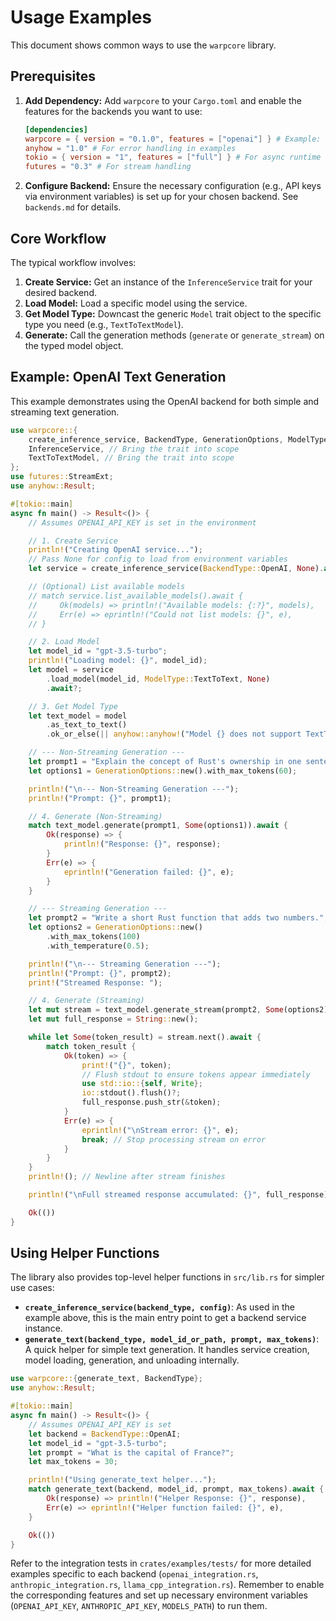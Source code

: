 # Usage Examples

This document shows common ways to use the `warpcore` library.

## Prerequisites

1.  **Add Dependency:** Add `warpcore` to your `Cargo.toml` and enable the features for the backends you want to use:

    ```toml
    [dependencies]
    warpcore = { version = "0.1.0", features = ["openai"] } # Example: Enable OpenAI
    anyhow = "1.0" # For error handling in examples
    tokio = { version = "1", features = ["full"] } # For async runtime
    futures = "0.3" # For stream handling
    ```

2.  **Configure Backend:** Ensure the necessary configuration (e.g., API keys via environment variables) is set up for your chosen backend. See `backends.md` for details.

## Core Workflow

The typical workflow involves:

1.  **Create Service:** Get an instance of the `InferenceService` trait for your desired backend.
2.  **Load Model:** Load a specific model using the service.
3.  **Get Model Type:** Downcast the generic `Model` trait object to the specific type you need (e.g., `TextToTextModel`).
4.  **Generate:** Call the generation methods (`generate` or `generate_stream`) on the typed model object.

## Example: OpenAI Text Generation

This example demonstrates using the OpenAI backend for both simple and streaming text generation.

```rust
use warpcore::{
    create_inference_service, BackendType, GenerationOptions, ModelType,
    InferenceService, // Bring the trait into scope
    TextToTextModel, // Bring the trait into scope
};
use futures::StreamExt;
use anyhow::Result;

#[tokio::main]
async fn main() -> Result<()> {
    // Assumes OPENAI_API_KEY is set in the environment

    // 1. Create Service
    println!("Creating OpenAI service...");
    // Pass None for config to load from environment variables
    let service = create_inference_service(BackendType::OpenAI, None).await?;

    // (Optional) List available models
    // match service.list_available_models().await {
    //     Ok(models) => println!("Available models: {:?}", models),
    //     Err(e) => eprintln!("Could not list models: {}", e),
    // }

    // 2. Load Model
    let model_id = "gpt-3.5-turbo";
    println!("Loading model: {}", model_id);
    let model = service
        .load_model(model_id, ModelType::TextToText, None)
        .await?;

    // 3. Get Model Type
    let text_model = model
        .as_text_to_text()
        .ok_or_else(|| anyhow::anyhow!("Model {} does not support TextToText", model_id))?;

    // --- Non-Streaming Generation ---
    let prompt1 = "Explain the concept of Rust's ownership in one sentence.";
    let options1 = GenerationOptions::new().with_max_tokens(60);

    println!("\n--- Non-Streaming Generation ---");
    println!("Prompt: {}", prompt1);

    // 4. Generate (Non-Streaming)
    match text_model.generate(prompt1, Some(options1)).await {
        Ok(response) => {
            println!("Response: {}", response);
        }
        Err(e) => {
            eprintln!("Generation failed: {}", e);
        }
    }

    // --- Streaming Generation ---
    let prompt2 = "Write a short Rust function that adds two numbers.";
    let options2 = GenerationOptions::new()
        .with_max_tokens(100)
        .with_temperature(0.5);

    println!("\n--- Streaming Generation ---");
    println!("Prompt: {}", prompt2);
    print!("Streamed Response: ");

    // 4. Generate (Streaming)
    let mut stream = text_model.generate_stream(prompt2, Some(options2));
    let mut full_response = String::new();

    while let Some(token_result) = stream.next().await {
        match token_result {
            Ok(token) => {
                print!("{}", token);
                // Flush stdout to ensure tokens appear immediately
                use std::io::{self, Write};
                io::stdout().flush()?;
                full_response.push_str(&token);
            }
            Err(e) => {
                eprintln!("\nStream error: {}", e);
                break; // Stop processing stream on error
            }
        }
    }
    println!(); // Newline after stream finishes

    println!("\nFull streamed response accumulated: {}", full_response);

    Ok(())
}
```

## Using Helper Functions

The library also provides top-level helper functions in `src/lib.rs` for simpler use cases:

-   **`create_inference_service(backend_type, config)`**: As used in the example above, this is the main entry point to get a backend service instance.
-   **`generate_text(backend_type, model_id_or_path, prompt, max_tokens)`**: A quick helper for simple text generation. It handles service creation, model loading, generation, and unloading internally.

```rust
use warpcore::{generate_text, BackendType};
use anyhow::Result;

#[tokio::main]
async fn main() -> Result<()> {
    // Assumes OPENAI_API_KEY is set
    let backend = BackendType::OpenAI;
    let model_id = "gpt-3.5-turbo";
    let prompt = "What is the capital of France?";
    let max_tokens = 30;

    println!("Using generate_text helper...");
    match generate_text(backend, model_id, prompt, max_tokens).await {
        Ok(response) => println!("Helper Response: {}", response),
        Err(e) => eprintln!("Helper function failed: {}", e),
    }

    Ok(())
}
```

Refer to the integration tests in `crates/examples/tests/` for more detailed examples specific to each backend (`openai_integration.rs`, `anthropic_integration.rs`, `llama_cpp_integration.rs`). Remember to enable the corresponding features and set up necessary environment variables (`OPENAI_API_KEY`, `ANTHROPIC_API_KEY`, `MODELS_PATH`) to run them. 